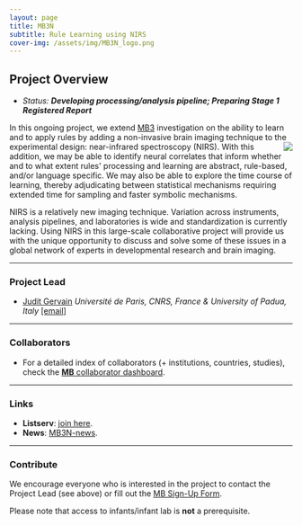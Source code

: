 ```yaml
---
layout: page
title: MB3N
subtitle: Rule Learning using NIRS
cover-img: /assets/img/MB3N_logo.png
---
```


<!--
To-do:
- Add Collaborators to map
-->
## Project Overview

* *Status: **Developing processing/analysis pipeline; Preparing Stage 1 Registered Report***

In this ongoing project, we extend [MB3]({{site.baseurl}}/MB3/) investigation on the ability to learn and to apply rules by adding a non-invasive brain imaging technique to the experimental design: near-infrared spectroscopy (NIRS). <img style="float: right;" src="/assets/img/nirs_1_300px.jpeg"> With this addition, we may be able to identify neural correlates that inform whether and to what extent rules' processing and learning are abstract, rule-based, and/or language specific. We may also be able to explore the time course of learning, thereby adjudicating between statistical mechanisms requiring extended time for sampling and faster symbolic mechanisms.

NIRS is a relatively new imaging technique. Variation across instruments, analysis pipelines, and laboratories is wide and standardization is currently lacking. Using NIRS in this large-scale collaborative project will provide us with the unique opportunity to discuss and solve some of these issues in a global network of experts in developmental research and brain imaging.


***
### Project Lead
* [Judit Gervain](https://sites.google.com/site/juditgervain/) *Université de Paris, CNRS, France & University of Padua, Italy* [[email]](mailto:judit.gervain@parisdescartes.fr) 

***
### Collaborators
* For a detailed index of collaborators (+ institutions, countries, studies), check the [**MB** collaborator dashboard](https://manybabies.shinyapps.io/shiny_mb_map/).


***
### Links
<!-- * **Materials, Protocols, and Documentation**: [MB1B-OSF](https://osf.io/zauhq/).
* **Data and code**: [MB1B-GitHub](https://github.com/manybabies/mb1b-analysis-public). -->
* **Listserv**: [join here](https://groups.google.com/g/mb3nirs).
* **News**: [MB3N-news]({{site.baseurl}}/tags/#MB3N).

***
### Contribute
We encourage everyone who is interested in the project to contact the Project Lead (see above) or fill out the [MB Sign-Up Form]({{site.baseurl}}/get_involved/).

Please note that access to infants/infant lab is **not** a prerequisite.

<!-- ### Publications -->

